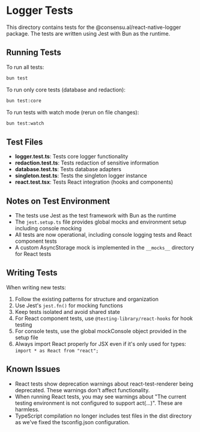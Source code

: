 # Logger Tests

This directory contains tests for the @consensu.al/react-native-logger package. The tests are written using Jest with Bun as the runtime.

## Running Tests

To run all tests:

```bash
bun test
```

To run only core tests (database and redaction):

```bash
bun test:core
```

To run tests with watch mode (rerun on file changes):

```bash
bun test:watch
```

## Test Files

- **logger.test.ts**: Tests core logger functionality
- **redaction.test.ts**: Tests redaction of sensitive information
- **database.test.ts**: Tests database adapters
- **singleton.test.ts**: Tests the singleton logger instance
- **react.test.tsx**: Tests React integration (hooks and components)

## Notes on Test Environment

- The tests use Jest as the test framework with Bun as the runtime
- The `jest.setup.ts` file provides global mocks and environment setup including console mocking
- All tests are now operational, including console logging tests and React component tests
- A custom AsyncStorage mock is implemented in the `__mocks__` directory for React tests

## Writing Tests

When writing new tests:

1. Follow the existing patterns for structure and organization
2. Use Jest's `jest.fn()` for mocking functions
3. Keep tests isolated and avoid shared state
4. For React component tests, use `@testing-library/react-hooks` for hook testing
5. For console tests, use the global mockConsole object provided in the setup file
6. Always import React properly for JSX even if it's only used for types: `import * as React from "react";`

## Known Issues

- React tests show deprecation warnings about react-test-renderer being deprecated. These warnings don't affect functionality.
- When running React tests, you may see warnings about "The current testing environment is not configured to support act(...)". These are harmless.
- TypeScript compilation no longer includes test files in the dist directory as we've fixed the tsconfig.json configuration.